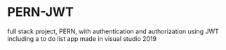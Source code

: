 # PERN-JWT
full stack project, PERN, with authentication and authorization using JWT
including a to do list app
made in visual studio 2019

